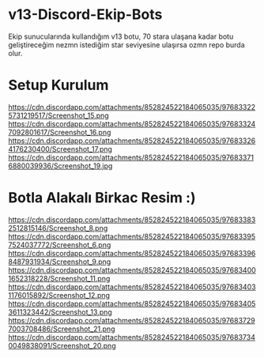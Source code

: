 # v13-Discord-Ekip-Bots
Ekip sunucularında kullandığım v13 botu,
70 stara ulaşana kadar botu geliştireceğim nezmn istediğim star seviyesine ulaşırsa ozmn repo burda olur.

# Setup Kurulum 

https://cdn.discordapp.com/attachments/852824522184065035/976833225731219517/Screenshot_15.png
https://cdn.discordapp.com/attachments/852824522184065035/976833247092801617/Screenshot_16.png
https://cdn.discordapp.com/attachments/852824522184065035/976833264176230400/Screenshot_17.png
https://cdn.discordapp.com/attachments/852824522184065035/976833716880039936/Screenshot_19.jpg

# Botla Alakalı Birkac Resim :)

https://cdn.discordapp.com/attachments/852824522184065035/976833832512815146/Screenshot_8.png
https://cdn.discordapp.com/attachments/852824522184065035/976833957524037772/Screenshot_6.png
https://cdn.discordapp.com/attachments/852824522184065035/976833968487931934/Screenshot_9.png
https://cdn.discordapp.com/attachments/852824522184065035/976834001652318228/Screenshot_11.png
https://cdn.discordapp.com/attachments/852824522184065035/976834031176015892/Screenshot_12.png
https://cdn.discordapp.com/attachments/852824522184065035/976834053611323442/Screenshot_13.png
https://cdn.discordapp.com/attachments/852824522184065035/976837297003708486/Screenshot_21.png
https://cdn.discordapp.com/attachments/852824522184065035/976837340049838091/Screenshot_20.png
